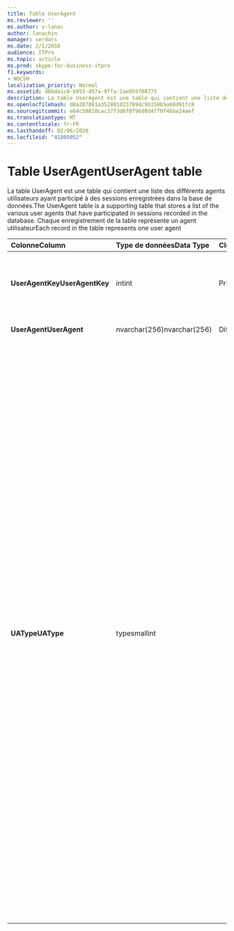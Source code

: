 ```yaml
---
title: Table UserAgent
ms.reviewer: ''
ms.author: v-lanac
author: lanachin
manager: serdars
ms.date: 2/1/2018
audience: ITPro
ms.topic: article
ms.prod: skype-for-business-itpro
f1.keywords:
- NOCSH
localization_priority: Normal
ms.assetid: d6bda1c0-b053-457a-9ffa-2ae859788775
description: La table UserAgent est une table qui contient une liste des différents agents utilisateurs ayant participé à des sessions enregistrées dans la base de données. Chaque enregistrement de la table représente un agent utilisateur
ms.openlocfilehash: d0a287881a352801d237894c5b150b5a08d91fc8
ms.sourcegitcommit: e64c50818cac37f3d6f0f96d0d4ff0f4bba24aef
ms.translationtype: MT
ms.contentlocale: fr-FR
ms.lasthandoff: 02/06/2020
ms.locfileid: "41805052"
---
```

# <a name="useragent-table"></a><span data-ttu-id="fbb16-104">Table UserAgent</span><span class="sxs-lookup"><span data-stu-id="fbb16-104">UserAgent table</span></span>
 
<span data-ttu-id="fbb16-105">La table UserAgent est une table qui contient une liste des différents agents utilisateurs ayant participé à des sessions enregistrées dans la base de données.</span><span class="sxs-lookup"><span data-stu-id="fbb16-105">The UserAgent table is a supporting table that stores a list of the various user agents that have participated in sessions recorded in the database.</span></span> <span data-ttu-id="fbb16-106">Chaque enregistrement de la table représente un agent utilisateur</span><span class="sxs-lookup"><span data-stu-id="fbb16-106">Each record in the table represents one user agent</span></span>
  
|<span data-ttu-id="fbb16-107">**Colonne**</span><span class="sxs-lookup"><span data-stu-id="fbb16-107">**Column**</span></span>|<span data-ttu-id="fbb16-108">**Type de données**</span><span class="sxs-lookup"><span data-stu-id="fbb16-108">**Data Type**</span></span>|<span data-ttu-id="fbb16-109">**Clé/Index**</span><span class="sxs-lookup"><span data-stu-id="fbb16-109">**Key/Index**</span></span>|<span data-ttu-id="fbb16-110">**Détails**</span><span class="sxs-lookup"><span data-stu-id="fbb16-110">**Details**</span></span>|
|:-----|:-----|:-----|:-----|
|<span data-ttu-id="fbb16-111">**UserAgentKey**</span><span class="sxs-lookup"><span data-stu-id="fbb16-111">**UserAgentKey**</span></span> <br/> |<span data-ttu-id="fbb16-112">int</span><span class="sxs-lookup"><span data-stu-id="fbb16-112">int</span></span>  <br/> |<span data-ttu-id="fbb16-113">Principal</span><span class="sxs-lookup"><span data-stu-id="fbb16-113">Primary</span></span>  <br/> |<span data-ttu-id="fbb16-114">Numéro unique identifiant cet agent utilisateur.</span><span class="sxs-lookup"><span data-stu-id="fbb16-114">Unique number identifying this user agent.</span></span>  <br/> |
|<span data-ttu-id="fbb16-115">**UserAgent**</span><span class="sxs-lookup"><span data-stu-id="fbb16-115">**UserAgent**</span></span> <br/> |<span data-ttu-id="fbb16-116">nvarchar(256)</span><span class="sxs-lookup"><span data-stu-id="fbb16-116">nvarchar(256)</span></span>  <br/> |<span data-ttu-id="fbb16-117">Différent</span><span class="sxs-lookup"><span data-stu-id="fbb16-117">Unique</span></span>  <br/> |<span data-ttu-id="fbb16-118">Chaîne de l’agent utilisateur.</span><span class="sxs-lookup"><span data-stu-id="fbb16-118">User Agent string.</span></span>  <br/> |
|<span data-ttu-id="fbb16-119">**UAType**</span><span class="sxs-lookup"><span data-stu-id="fbb16-119">**UAType**</span></span> <br/> |<span data-ttu-id="fbb16-120">type</span><span class="sxs-lookup"><span data-stu-id="fbb16-120">smallint</span></span>  <br/> | <br/> |<span data-ttu-id="fbb16-121">1 est un serveur de médiation.</span><span class="sxs-lookup"><span data-stu-id="fbb16-121">1 is Mediation Server.</span></span>  <br/> <span data-ttu-id="fbb16-122">2 est un serveur de conférence A/V.</span><span class="sxs-lookup"><span data-stu-id="fbb16-122">2 is A/V Conferencing Server.</span></span>  <br/> <span data-ttu-id="fbb16-123">4 est Skype entreprise.</span><span class="sxs-lookup"><span data-stu-id="fbb16-123">4 is Skype for Business.</span></span>  <br/> <span data-ttu-id="fbb16-124">8 est le téléphone IP.</span><span class="sxs-lookup"><span data-stu-id="fbb16-124">8 is IP Phone.</span></span>  <br/> <span data-ttu-id="fbb16-125">16 est la console Live Meeting.</span><span class="sxs-lookup"><span data-stu-id="fbb16-125">16 is Live Meeting Console.</span></span>  <br/> <span data-ttu-id="fbb16-126">32 est l’outil de validation du déploiement (DVT).</span><span class="sxs-lookup"><span data-stu-id="fbb16-126">32 is Deployment Validation Tool (DVT).</span></span>  <br/> <span data-ttu-id="fbb16-127">64 est Skype entreprise Server sur les ordinateurs Macintosh.</span><span class="sxs-lookup"><span data-stu-id="fbb16-127">64 is Skype for Business Server on Macintosh computers.</span></span>  <br/> <span data-ttu-id="fbb16-128">128 est Skype entreprise Server attendant.</span><span class="sxs-lookup"><span data-stu-id="fbb16-128">128 is Skype for Business Server Attendant.</span></span>  <br/> <span data-ttu-id="fbb16-129">256 est le service d’annonce de conférence.</span><span class="sxs-lookup"><span data-stu-id="fbb16-129">256 is Conferencing Announcement service.</span></span>  <br/> <span data-ttu-id="fbb16-130">512 est le standard automatique de conférence.</span><span class="sxs-lookup"><span data-stu-id="fbb16-130">512 is Conferencing Auto Attendant.</span></span>  <br/> <span data-ttu-id="fbb16-131">1024 est une application de Response Group.</span><span class="sxs-lookup"><span data-stu-id="fbb16-131">1024 is Response Group application.</span></span>  <br/> <span data-ttu-id="fbb16-132">2048 est hors du contrôle vocal.</span><span class="sxs-lookup"><span data-stu-id="fbb16-132">2048 is Outside Voice Control.</span></span>  <br/> |
   

